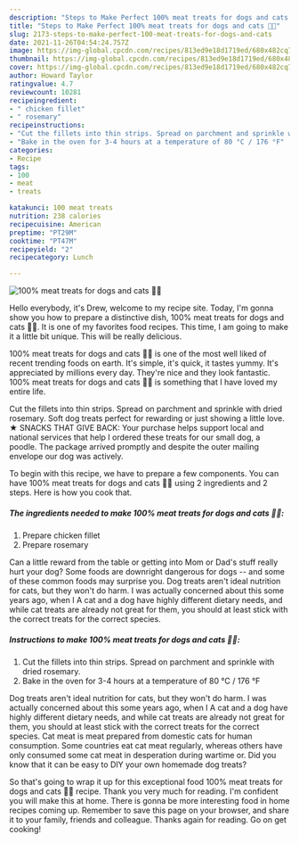 ```yaml
---
description: "Steps to Make Perfect 100% meat treats for dogs and cats 🐶🐱"
title: "Steps to Make Perfect 100% meat treats for dogs and cats 🐶🐱"
slug: 2173-steps-to-make-perfect-100-meat-treats-for-dogs-and-cats
date: 2021-11-26T04:54:24.757Z
image: https://img-global.cpcdn.com/recipes/813ed9e18d1719ed/680x482cq70/100-meat-treats-for-dogs-and-cats-recipe-main-photo.jpg
thumbnail: https://img-global.cpcdn.com/recipes/813ed9e18d1719ed/680x482cq70/100-meat-treats-for-dogs-and-cats-recipe-main-photo.jpg
cover: https://img-global.cpcdn.com/recipes/813ed9e18d1719ed/680x482cq70/100-meat-treats-for-dogs-and-cats-recipe-main-photo.jpg
author: Howard Taylor
ratingvalue: 4.7
reviewcount: 10281
recipeingredient:
- " chicken fillet"
- " rosemary"
recipeinstructions:
- "Cut the fillets into thin strips. Spread on parchment and sprinkle with dried rosemary."
- "Bake in the oven for 3-4 hours at a temperature of 80 °C / 176 °F"
categories:
- Recipe
tags:
- 100
- meat
- treats

katakunci: 100 meat treats 
nutrition: 238 calories
recipecuisine: American
preptime: "PT29M"
cooktime: "PT47M"
recipeyield: "2"
recipecategory: Lunch

---
```



![100% meat treats for dogs and cats 🐶🐱](https://img-global.cpcdn.com/recipes/813ed9e18d1719ed/680x482cq70/100-meat-treats-for-dogs-and-cats-recipe-main-photo.jpg)

Hello everybody, it's Drew, welcome to my recipe site. Today, I'm gonna show you how to prepare a distinctive dish, 100% meat treats for dogs and cats 🐶🐱. It is one of my favorites food recipes. This time, I am going to make it a little bit unique. This will be really delicious.

100% meat treats for dogs and cats 🐶🐱 is one of the most well liked of recent trending foods on earth. It's simple, it's quick, it tastes yummy. It's appreciated by millions every day. They're nice and they look fantastic. 100% meat treats for dogs and cats 🐶🐱 is something that I have loved my entire life.

Cut the fillets into thin strips. Spread on parchment and sprinkle with dried rosemary. Soft dog treats perfect for rewarding or just showing a little love. ★ SNACKS THAT GIVE BACK: Your purchase helps support local and national services that help I ordered these treats for our small dog, a poodle. The package arrived promptly and despite the outer mailing envelope our dog was actively.


To begin with this recipe, we have to prepare a few components. You can have 100% meat treats for dogs and cats 🐶🐱 using 2 ingredients and 2 steps. Here is how you cook that.

<!--inarticleads1-->

##### The ingredients needed to make 100% meat treats for dogs and cats 🐶🐱:

1. Prepare  chicken fillet
1. Prepare  rosemary


Can a little reward from the table or getting into Mom or Dad's stuff really hurt your dog? Some foods are downright dangerous for dogs -- and some of these common foods may surprise you. Dog treats aren't ideal nutrition for cats, but they won't do harm. I was actually concerned about this some years ago, when I A cat and a dog have highly different dietary needs, and while cat treats are already not great for them, you should at least stick with the correct treats for the correct species. 

<!--inarticleads2-->

##### Instructions to make 100% meat treats for dogs and cats 🐶🐱:

1. Cut the fillets into thin strips. Spread on parchment and sprinkle with dried rosemary.
1. Bake in the oven for 3-4 hours at a temperature of 80 °C / 176 °F


Dog treats aren't ideal nutrition for cats, but they won't do harm. I was actually concerned about this some years ago, when I A cat and a dog have highly different dietary needs, and while cat treats are already not great for them, you should at least stick with the correct treats for the correct species. Cat meat is meat prepared from domestic cats for human consumption. Some countries eat cat meat regularly, whereas others have only consumed some cat meat in desperation during wartime or. Did you know that it can be easy to DIY your own homemade dog treats? 

So that's going to wrap it up for this exceptional food 100% meat treats for dogs and cats 🐶🐱 recipe. Thank you very much for reading. I'm confident you will make this at home. There is gonna be more interesting food in home recipes coming up. Remember to save this page on your browser, and share it to your family, friends and colleague. Thanks again for reading. Go on get cooking!

